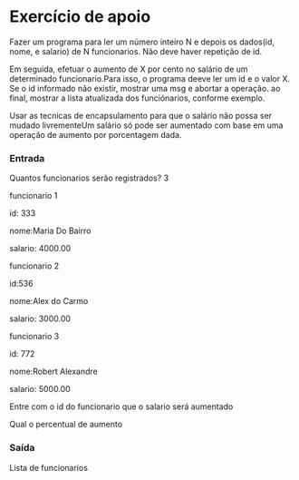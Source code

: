 <h1>Exercício de apoio</h1>
<p>Fazer um programa para ler um número inteiro N e depois os dados(id, nome, e salario) de N funcionarios. Não deve haver repetição de id.</p>
<p>Em seguida, efetuar o aumento de X por cento no salário de um determinado funcionario.Para isso, o programa deeve ler um id e o valor X. Se o id informado não existir, mostrar uma msg e abortar a operação. ao final, mostrar a lista atualizada dos funciónarios, conforme exemplo.</p>
<p>Usar as tecnicas de encapsulamento para que o salário não possa ser mudado livrementeUm salário só pode ser aumentado com base em uma operação de aumento por porcentagem dada.</p>

<h3>Entrada</h3>
<p>Quantos funcionarios serão registrados?  3</p>
<p>funcionario 1</p>
<p>id: 333</P>
<p>nome:Maria Do Bairro</P>
<p>salario: 4000.00</P>
<p>funcionario 2</p>
<p>id:536</P>
<p>nome:Alex do Carmo</P>
<p>salario: 3000.00</P>
<p>funcionario 3</p>
<p>id: 772</P>
<p>nome:Robert Alexandre</P>
<p>salario: 5000.00</P>

<p>Entre com o id do funcionario que o salario será aumentado</p>
<p>Qual o percentual de aumento</p>
 
<h3>Saída</h3>
<p>Lista de funcionarios</p>

